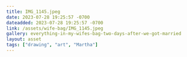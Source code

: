 ```yaml
---
title: IMG_1145.jpeg
date: 2023-07-28 19:25:57 -0700
dateadded: 2023-07-28 19:25:57 -0700
link: /assets/wife-bag/IMG_1145.jpeg
gallery: everything-in-my-wifes-bag-two-days-after-we-got-married
layout: asset
tags: ["drawing", "art", "Martha"]
--- 
```

